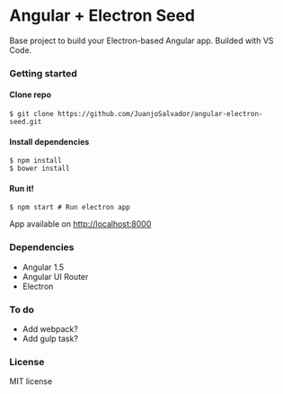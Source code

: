 # Angular + Electron Seed

Base project to build your Electron-based Angular app. Builded with VS Code.

### Getting started

#### Clone repo
```
$ git clone https://github.com/JuanjoSalvador/angular-electron-seed.git
```

#### Install dependencies
```
$ npm install
$ bower install
```
#### Run it!
```
$ npm start # Run electron app
```
App available on [http://localhost:8000](http://localhost:8000)

### Dependencies

* Angular 1.5
* Angular UI Router
* Electron

### To do

* Add webpack?
* Add gulp task?

### License

MIT license
